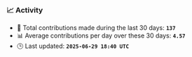 ### 📈 Activity
<!--START_STATS-->

- 🧮 Total contributions made during the last 30 days: **`137`**  
- 📊 Average contributions per day over these 30 days: 
**`4.57`**  
- 🕒 Last updated: **`2025-06-29 18:40 UTC`**

<!--END_STATS-->
